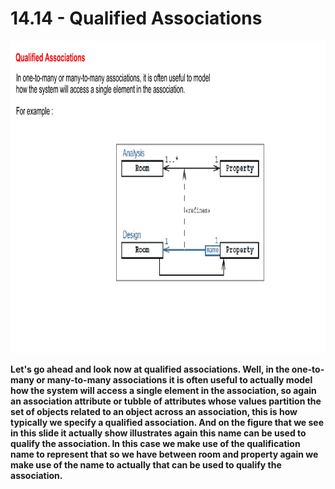 # 14.14 - Qualified Associations

<img src="/images/14_14_01.jpg" width="800" height="500">

**Let's go ahead and look now at qualified associations. Well, in the one-to-many or many-to-many associations it is often useful to actually model how the system will access a single element in the association, so again an association attribute or tubble of attributes whose values partition the set of objects related to an object across an association, this is how typically we specify a qualified association. And on the figure that we see in this slide it actually show illustrates again this name can be used to qualify the association. In this case we make use of the qualification name to represent that so we have between room and property again we make use of the name to actually that can be used to qualify the association.**